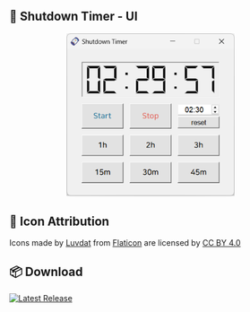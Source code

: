 ## 📌 Shutdown Timer - UI
<div align="center">
  <img src="image/1.png" width="300"/>
</div>

## 📌 Icon Attribution
Icons made by [Luvdat](https://www.flaticon.com/authors/luvdat) from [Flaticon](https://www.flaticon.com) are licensed by [CC BY 4.0](https://creativecommons.org/licenses/by/4.0/)

## 📦 Download
[![Latest Release](https://img.shields.io/github/v/release/Han-Dong-Jin/shutdown-timer?label=Latest%20Release)](https://github.com/Han-Dong-Jin/shutdown-timer/releases/latest)
